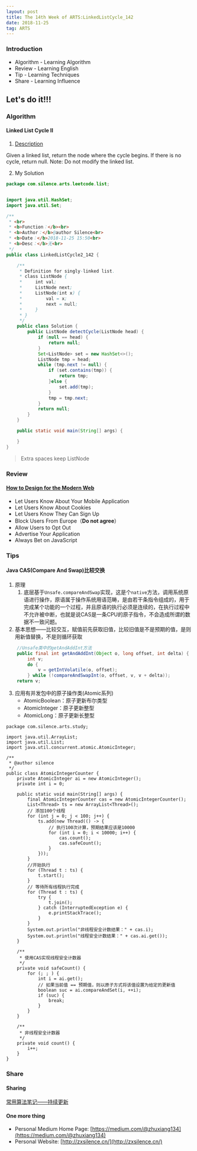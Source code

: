 ```yaml
---
layout: post
title: The 14th Week of ARTS:LinkedListCycle_142
date: 2018-11-25
tag: ARTS
---
```


### Introduction
- Algorithm  - Learning Algorithm
- Review  - Learning English
- Tip - Learning Techniques
- Share - Learning Influence

## Let's do it!!!
### Algorithm
#### Linked List Cycle II
1. [Description](https://leetcode.com/problems/linked-list-cycle-ii/)

Given a linked list, return the node where the cycle begins. If there is no cycle, return null.
Note: Do not modify the linked list.

2. My Solution

```java
package com.silence.arts.leetcode.list;


import java.util.HashSet;
import java.util.Set;

/**
 * <br>
 * <b>Function：</b><br>
 * <b>Author：</b>@author Silence<br>
 * <b>Date：</b>2018-11-25 15:50<br>
 * <b>Desc：</b>无<br>
 */
public class LinkedListCycle2_142 {

    /**
     * Definition for singly-linked list.
     * class ListNode {
     *     int val;
     *     ListNode next;
     *     ListNode(int x) {
     *         val = x;
     *         next = null;
     *     }
     * }
     */
    public class Solution {
        public ListNode detectCycle(ListNode head) {
            if (null == head) {
                return null;
            }
            Set<ListNode> set = new HashSet<>();
            ListNode tmp = head;
            while (tmp.next != null) {
                if (set.contains(tmp)) {
                    return tmp;
                }else {
                    set.add(tmp);
                }
                tmp = tmp.next;
            }
            return null;
        }
    }

    public static void main(String[] args) {

    }
}


```

> Extra spaces keep ListNode

### Review
#### [How to Design for the Modern Web](https://medium.com/s/silicon-satire/how-to-design-for-the-modern-web-52eaa926bae2)
- Let Users Know About Your Mobile Application
- Let Users Know About Cookies
- Let Users Know They Can Sign Up
- Block Users From Europe（**Do not agree**）
- Allow Users to Opt Out
- Advertise Your Application
- Always Bet on JavaScript

### Tips
#### Java CAS(Compare And Swap)比较交换
1. 原理
    1. 底层基于`Unsafe.compareAndSwap`实现，这是个`native`方法，调用系统原语进行操作，原语属于操作系统用语范畴，是由若干条指令组成的，用于完成某个功能的一个过程，并且原语的执行必须是连续的，在执行过程中不允许被中断，也就是说CAS是一条CPU的原子指令，不会造成所谓的数据不一致问题。
2. 基本思想——比较交互，赋值前先获取旧值，比较旧值是不是预期的值，是则用新值替换，不是则循环获取
```java
    //Unsafe类中的getAndAddInt方法
    public final int getAndAddInt(Object o, long offset, int delta) {
        int v;
        do {
            v = getIntVolatile(o, offset);
        } while (!compareAndSwapInt(o, offset, v, v + delta));
    return v;
```
3. 应用有并发包中的原子操作类(Atomic系列)
    - AtomicBoolean：原子更新布尔类型
    - AtomicInteger：原子更新整型
    - AtomicLong：原子更新长整型

```
package com.silence.arts.study;

import java.util.ArrayList;
import java.util.List;
import java.util.concurrent.atomic.AtomicInteger;

/**
 * @author silence
 */
public class AtomicIntegerCounter {
    private AtomicInteger ai = new AtomicInteger();
    private int i = 0;

    public static void main(String[] args) {
        final AtomicIntegerCounter cas = new AtomicIntegerCounter();
        List<Thread> ts = new ArrayList<Thread>();
        // 添加100个线程
        for (int j = 0; j < 100; j++) {
            ts.add(new Thread(() -> {
                // 执行100次计算，预期结果应该是10000
                for (int i = 0; i < 10000; i++) {
                    cas.count();
                    cas.safeCount();
                }
            }));
        }
        //开始执行
        for (Thread t : ts) {
            t.start();
        }
        // 等待所有线程执行完成
        for (Thread t : ts) {
            try {
                t.join();
            } catch (InterruptedException e) {
                e.printStackTrace();
            }
        }
        System.out.println("非线程安全计数结果：" + cas.i);
        System.out.println("线程安全计数结果：" + cas.ai.get());
    }

    /**
     * 使用CAS实现线程安全计数器
     */
    private void safeCount() {
        for (; ; ) {
            int i = ai.get();
            // 如果当前值 == 预期值，则以原子方式将该值设置为给定的更新值
            boolean suc = ai.compareAndSet(i, ++i);
            if (suc) {
                break;
            }
        }
    }

    /**
     * 非线程安全计数器
     */
    private void count() {
        i++;
    }
}
```


### Share
#### Sharing
[常用算法笔记——持续更新](http://zxsilence.cn/2018/11/%E5%B8%B8%E7%94%A8%E7%AE%97%E6%B3%95%E7%AC%94%E8%AE%B0/)

#### One more thing
- Personal Medium Home Page: [https://medium.com/@zhuxiang134](https://medium.com/@zhuxiang134)
- Personal Website: [http://zxsilence.cn/](http://zxsilence.cn/)